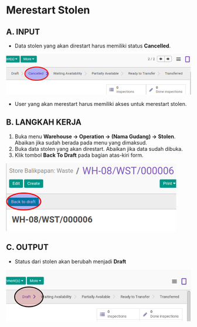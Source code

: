 # Merestart Stolen

## A. INPUT

* Data stolen yang akan direstart harus memiliki status **Cancelled**.

![](../../img/stolen/status-cancel.png)

* User yang akan merestart harus memiliki akses untuk merestart stolen.

## B. LANGKAH KERJA

1. Buka menu **Warehouse -> Operation -> (Nama Gudang) -> Stolen**. Abaikan jika sudah berada
pada menu yang dimaksud.
2. Buka data stolen yang akan direstart. Abaikan jika data sudah dibuka.
3. Klik tombol **Back To Draft** pada bagian atas-kiri form.

![](../../img/stolen/tombol-restart.png)

## C. OUTPUT

* Status dari stolen akan berubah menjadi **Draft**

![](../../img/stolen/status-draft.png)
